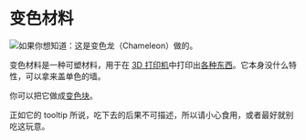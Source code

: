 # 变色材料

![如果你想知道：这是变色龙（Chameleon）做的。](oredict:opencomputers:chamelium)

变色材料是一种可塑材料，用于在 [3D 打印机](../block/printer.md)中打印出[各种东西](../block/print.md)。它本身没什么特性，可以拿来盖单色的墙。

你可以把它做成[变色块](../block/chameliumBlock.md)。

正如它的 tooltip 所说，吃下去的后果不可描述，所以请小心食用，或者最好就别吃这玩意。
